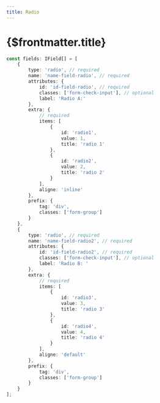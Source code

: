 ```yaml
---
title: Radio
---
```


# {$frontmatter.title}

```typescript {3,10-25,32,39-54} copy title="Example"
const fields: IField[] = [
	{
		type: 'radio', // required
		name: 'name-field-radio', // required
		attributes: {
			id: 'id-field-radio', // required
			classes: ['form-check-input'], // optional
			label: 'Radio A:'
		},
		extra: {
			// required
			items: [
				{
					id: 'radio1',
					value: 1,
					title: 'radio 1'
				},
				{
					id: 'radio2',
					value: 2,
					title: 'radio 2'
				}
			],
			aligne: 'inline'
		},
		prefix: {
			tag: 'div',
			classes: ['form-group']
		}
	},
	{
		type: 'radio', // required
		name: 'name-field-radio2', // required
		attributes: {
			id: 'id-field-radio2', // required
			classes: ['form-check-input'], // optional
			label: 'Radio B: '
		},
		extra: {
			// required
			items: [
				{
					id: 'radio3',
					value: 3,
					title: 'radio 3'
				},
				{
					id: 'radio4',
					value: 4,
					title: 'radio 4'
				}
			],
			aligne: 'default'
		},
		prefix: {
			tag: 'div',
			classes: ['form-group']
		}
	}
];
```

<script>
 import Field from '$lib/components/fields/Radio.svelte'
</script>

<Field />
